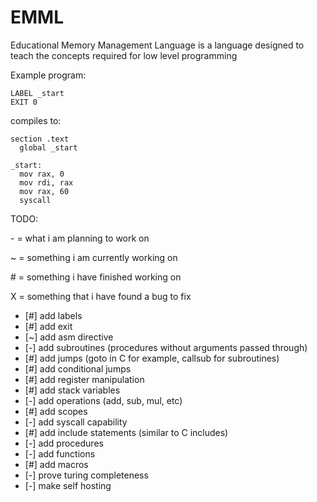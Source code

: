# EMML

Educational Memory Management Language is a language designed to teach the concepts required for low level programming


Example program:
```
LABEL _start
EXIT 0
```

compiles to:
```x86asm
section .text
  global _start

_start:
  mov rax, 0
  mov rdi, rax
  mov rax, 60
  syscall
```

TODO:

\- = what i am planning to work on

~ = something i am currently working on

\# = something i have finished working on

X = something that i have found a bug to fix


- [#] add labels
- [#] add exit
- [~] add asm directive
- [-] add subroutines (procedures without arguments passed through)
- [#] add jumps (goto in C for example, callsub for subroutines)
- [#] add conditional jumps
- [#] add register manipulation
- [#] add stack variables
- [-] add operations (add, sub, mul, etc)
- [#] add scopes
- [-] add syscall capability
- [#] add include statements (similar to C includes)
- [-] add procedures
- [-] add functions
- [#] add macros
- [-] prove turing completeness
- [-] make self hosting
